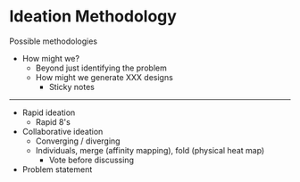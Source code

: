 # Ideation Methodology

Possible methodologies

* How might we?
  * Beyond just identifying the problem
  * How might we generate XXX designs
    * Sticky notes

---



* Rapid ideation
  * Rapid 8's
* Collaborative ideation
  * Converging / diverging
  * Individuals, merge (affinity mapping), fold (physical heat map) 
    * Vote before discussing
* Problem statement

